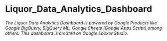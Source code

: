 # Liquor_Data_Analytics_Dashboard

<h6> The Liquor Data Analytics Dashboard is powered by Google Products like Google BigQuery, BigQuery ML, Google Sheets (Google Apps Script) among others. This dashboard is created on Google Looker Studio. </h6>
